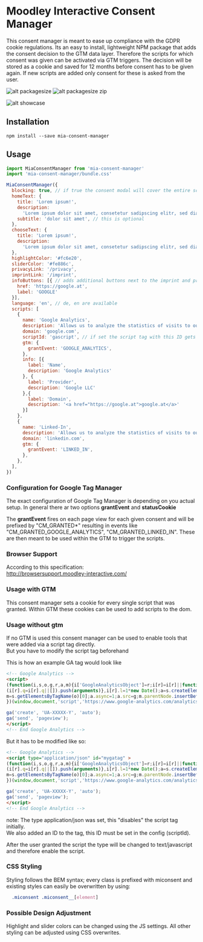 # Moodley Interactive Consent Manager

This consent manager is meant to ease up compliance with the GDPR cookie regulations. Its an easy to install, lightweight NPM package that adds the consent decision to the GTM data layer. Therefore the scripts for which consent was given can be activated via GTM triggers.
The decision will be stored as a cookie and saved for 12 months before consent has to be given again. If new scripts are added only consent for these is asked from the user.

![alt packagesize](https://badgen.net/bundlephobia/min/mia-consent-manager 'package size')
![alt packagesize zip](https://badgen.net/bundlephobia/minzip/mia-consent-manager 'package size zip')

![alt showcase](https://valschr.github.io/mia-consent-manager/mia_consent_manager_showcase.gif 'showcase')

## Installation

`npm install --save mia-consent-manager`

## Usage

```javascript
import MiaConsentManager from 'mia-consent-manager'
import 'mia-consent-manager/bundle.css'

MiaConsentManager({
  blocking: true, // if true the consent modal will cover the entire screen, if false it will be in the left bottom corner
  homeText: {
    title: 'Lorem ipsum!',
    description:
      'Lorem ipsum dolor sit amet, consetetur sadipscing elitr, sed diam nonumy eirmod tempor invidunt ut labore et dolore magna aliquyam erat, sed diam voluptua.',
    subtitle: 'dolor sit amet', // this is optional
  },
  chooseText: {
    title: 'Lorem ipsum!',
    description:
      'Lorem ipsum dolor sit amet, consetetur sadipscing elitr, sed diam nonumy eirmod tempor invidunt ut labore et dolore magna aliquyam erat, sed diam voluptua.',
  },
  highlightColor: '#fc6e20',
  sliderColor: '#fe886c',
  privacyLink: '/privacy',
  imprintLink: '/imprint',
  infoButtons: [{ // adds additional buttons next to the imprint and privacy links
    href: 'https://google.at',
    label: 'GOOGLE'
  }],
  language: 'en', // de, en are available
  scripts: [
    {
      name: 'Google Analytics',
      description: 'Allows us to analyze the statistics of visits to our site',
      domain: 'google.com',
      scriptId: 'gascript', // if set the script tag with this ID gets enabled. This can be used if GTM is not used to toggle scripts
      gtm: {
        grantEvent: 'GOOGLE_ANALYTICS',
      },
      info: [{
        label: 'Name',
        description: 'Google Analytics'
      }, {
        label: 'Provider',
        description: 'Google LLC'
      },{
        label: 'Domain',
        description: '<a href="https://google.at">google.at</a>'
      }]
    },
    {
      name: 'Linked-In',
      description: 'Allows us to analyze the statistics of visits to our site',
      domain: 'linkedin.com',
      gtm: {
        grantEvent: 'LINKED_IN',
      },
    },
  ],
})
```

### Configuration for Google Tag Manager 

The exact configuration of Google Tag Manager is depending on you actual setup. In general there ar two options **grantEvent** and **statusCookie**

The **grantEvent** fires on each page view for each given consent and will be prefixed by "CM_GRANTED\*" resulting in events like "CM_GRANTED_GOOGLE_ANALYTICS", "CM_GRANTED_LINKED_IN". These are then meant to be used within the GTM to trigger the scripts. 

### Browser Support 

According to this specification:  
http://browsersupport.moodley-interactive.com/

### Usage with GTM

This consent manager sets a cookie for every single script that was granted. Within GTM these cookies can be used to add scripts to the dom.

### Usage without gtm

If no GTM is used this consent manager can be used to enable tools that were added via a script tag directly.  
But you have to modify the script tag beforehand  

This is how an example GA tag would look like 
```html
<!-- Google Analytics -->
<script>
(function(i,s,o,g,r,a,m){i['GoogleAnalyticsObject']=r;i[r]=i[r]||function(){
(i[r].q=i[r].q||[]).push(arguments)},i[r].l=1*new Date();a=s.createElement(o),
m=s.getElementsByTagName(o)[0];a.async=1;a.src=g;m.parentNode.insertBefore(a,m)
})(window,document,'script','https://www.google-analytics.com/analytics.js','ga');

ga('create', 'UA-XXXXX-Y', 'auto');
ga('send', 'pageview');
</script>
<!-- End Google Analytics -->

```

But it has to be modified like so:
```html
<!-- Google Analytics -->
<script type="application/json" id="mygatag" >
(function(i,s,o,g,r,a,m){i['GoogleAnalyticsObject']=r;i[r]=i[r]||function(){
(i[r].q=i[r].q||[]).push(arguments)},i[r].l=1*new Date();a=s.createElement(o),
m=s.getElementsByTagName(o)[0];a.async=1;a.src=g;m.parentNode.insertBefore(a,m)
})(window,document,'script','https://www.google-analytics.com/analytics.js','ga');

ga('create', 'UA-XXXXX-Y', 'auto');
ga('send', 'pageview');
</script>
<!-- End Google Analytics -->
```
note: The type application/json was set, this "disables" the script tag initially.   
We also added an ID to the tag, this ID must be set in the config (scriptId). 

After the user granted the script the type will be changed to text/javascript and therefore enable the script.

### CSS Styling

Styling follows the BEM syntax; every class is prefixed with miconsent and existing styles can easily be overwritten by using:
```css
  .miconsent .miconsent__[element] 
```

### Possible Design Adjustment

Highlight and slider colors can be changed using the JS settings. All other styling can be adjusted using CSS overwrites. 
